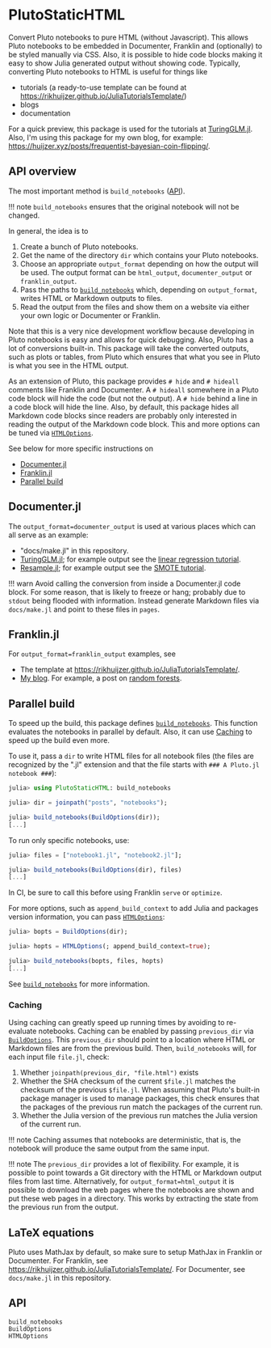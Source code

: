 # PlutoStaticHTML

Convert Pluto notebooks to pure HTML (without Javascript).
This allows Pluto notebooks to be embedded in Documenter, Franklin and (optionally) to be styled manually via CSS.
Also, it is possible to hide code blocks making it easy to show Julia generated output without showing code.
Typically, converting Pluto notebooks to HTML is useful for things like

- tutorials (a ready-to-use template can be found at <https://rikhuijzer.github.io/JuliaTutorialsTemplate/>)
- blogs
- documentation

For a quick preview, this package is used for the tutorials at [TuringGLM.jl](https://turinglang.github.io/TuringGLM.jl/dev/tutorials/linear_regression/).
Also, I'm using this package for my own blog, for example: <https://huijzer.xyz/posts/frequentist-bayesian-coin-flipping/>.

## API overview

The most important method is `build_notebooks` ([API](@ref)).

!!! note
    `build_notebooks` ensures that the original notebook will not be changed.

In general, the idea is to

1. Create a bunch of Pluto notebooks.
1. Get the name of the directory `dir` which contains your Pluto notebooks.
1. Choose an appropriate `output_format` depending on how the output will be used.
    The output format can be `html_output`, `documenter_output` or `franklin_output`.
1. Pass the paths to [`build_notebooks`](@ref) which, depending on `output_format`, writes HTML or Markdown outputs to files.
1. Read the output from the files and show them on a website via either your own logic or Documenter or Franklin.

Note that this is a very nice development workflow because developing in Pluto notebooks is easy and allows for quick debugging.
Also, Pluto has a lot of conversions built-in.
This package will take the converted outputs, such as plots or tables, from Pluto which ensures that what you see in Pluto is what you see in the HTML output.

As an extension of Pluto, this package provides `# hide` and `# hideall` comments like Franklin and Documenter.
A `# hideall` somewhere in a Pluto code block will hide the code (but not the output).
A `# hide` behind a line in a code block will hide the line.
Also, by default, this package hides all Markdown code blocks since readers are probably only interested in reading the output of the Markdown code block.
This and more options can be tuned via [`HTMLOptions`](@ref).

See below for more specific instructions on

- [Documenter.jl](@ref)
- [Franklin.jl](@ref)
- [Parallel build](@ref)

## Documenter.jl

The `output_format=documenter_output` is used at various places which can all serve as an example:

- "docs/make.jl" in this repository.
- [TuringGLM.jl](https://github.com/TuringLang/TuringGLM.jl); for example output see the [linear regression tutorial](https://turinglang.github.io/TuringGLM.jl/dev/tutorials/linear_regression/).
- [Resample.jl](https://github.com/rikhuijzer/Resample.jl); for example output see the [SMOTE tutorial](https://rikhuijzer.github.io/Resample.jl/dev/notebooks/smote/).

!!! warn
    Avoid calling the conversion from inside a Documenter.jl code block.
    For some reason, that is likely to freeze or hang; probably due to `stdout` being flooded with information.
    Instead generate Markdown files via `docs/make.jl` and point to these files in `pages`.

## Franklin.jl

For `output_format=franklin_output` examples, see

- The template at <https://rikhuijzer.github.io/JuliaTutorialsTemplate/>.
- [My blog](https://gitlab.com/rikh/blog).
    For example, a post on [random forests](https://huijzer.xyz/posts/random-forest/).

## Parallel build

To speed up the build, this package defines [`build_notebooks`](@ref).
This function evaluates the notebooks in parallel by default.
Also, it can use [Caching](@ref) to speed up the build even more.

To use it, pass a `dir` to write HTML files for all notebook files (the files are recognized by the ".jl" extension and that the file starts with `### A Pluto.jl notebook ###`):

```julia
julia> using PlutoStaticHTML: build_notebooks

julia> dir = joinpath("posts", "notebooks");

julia> build_notebooks(BuildOptions(dir));
[...]
```

To run only specific notebooks, use:

```julia
julia> files = ["notebook1.jl", "notebook2.jl"];

julia> build_notebooks(BuildOptions(dir), files)
[...]
```

In CI, be sure to call this before using Franklin `serve` or `optimize`.

For more options, such as `append_build_context` to add Julia and packages version information, you can pass [`HTMLOptions`](@ref):

```julia
julia> bopts = BuildOptions(dir);

julia> hopts = HTMLOptions(; append_build_context=true);

julia> build_notebooks(bopts, files, hopts)
[...]
```

See [`build_notebooks`](@ref) for more information.

### Caching

Using caching can greatly speed up running times by avoiding to re-evaluate notebooks.
Caching can be enabled by passing `previous_dir` via [`BuildOptions`](@ref).
This `previous_dir` should point to a location where HTML or Markdown files are from the previous build.
Then, `build_notebooks` will, for each input file `file.jl`, check:

1. Whether `joinpath(previous_dir, "file.html")` exists
2. Whether the SHA checksum of the current `$file.jl` matches the checksum of the previous `$file.jl`.
    When assuming that Pluto's built-in package manager is used to manage packages, this check ensures that the packages of the previous run match the packages of the current run.
3. Whether the Julia version of the previous run matches the Julia version of the current run.

!!! note
    Caching assumes that notebooks are deterministic, that is, the notebook will produce the same output from the same input.

!!! note
    The `previous_dir` provides a lot of flexibility.
    For example, it is possible to point towards a Git directory with the HTML or Markdown output files from last time.
    Alternatively, for `output_format=html_output` it is possible to download the web pages where the notebooks are shown and put these web pages in a directory.
    This works by extracting the state from the previous run from the output.

## LaTeX equations

Pluto uses MathJax by default, so make sure to setup MathJax in Franklin or Documenter.
For Franklin, see <https://rikhuijzer.github.io/JuliaTutorialsTemplate/>.
For Documenter, see `docs/make.jl` in this repository.

## API

```@docs
build_notebooks
BuildOptions
HTMLOptions
```
